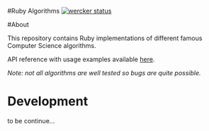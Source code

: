 #Ruby Algorithms [![wercker status](https://app.wercker.com/status/e3af1cef211c41df7f23e2e71a0f5836/s "wercker status")](https://app.wercker.com/project/bykey/e3af1cef211c41df7f23e2e71a0f5836)

#About 

This repository contains Ruby implementations of different famous Computer Science algorithms.

API reference with usage examples available [here](...).

*Note: not all algorithms are well tested so bugs are quite possible.*

# Development

to be continue...






